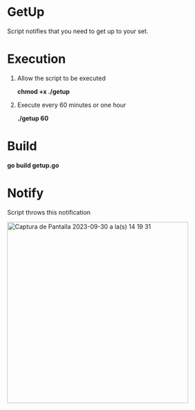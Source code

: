 # GetUp
Script notifies that you need to get up to your set.

# Execution
<ol>
  <li>
    <p>
      Allow the script to be executed
    </p>
      <b>chmod +x ./getup</b>
  </li>
  <li>
    <p>
      Execute every 60 minutes or one hour 
    </p>
      <b>./getup 60 </b>
  </li>
</ol>

# Build
<p>
  <b>go build getup.go</b>
</p>

# Notify
<p>
Script throws this notification
</p>

<img width="420" alt="Captura de Pantalla 2023-09-30 a la(s) 14 19 31" src="https://github.com/JulianLeonel3004/getup/assets/26194667/b7c57b59-55fb-42ba-8d9f-c77ecbc3fc0a">



